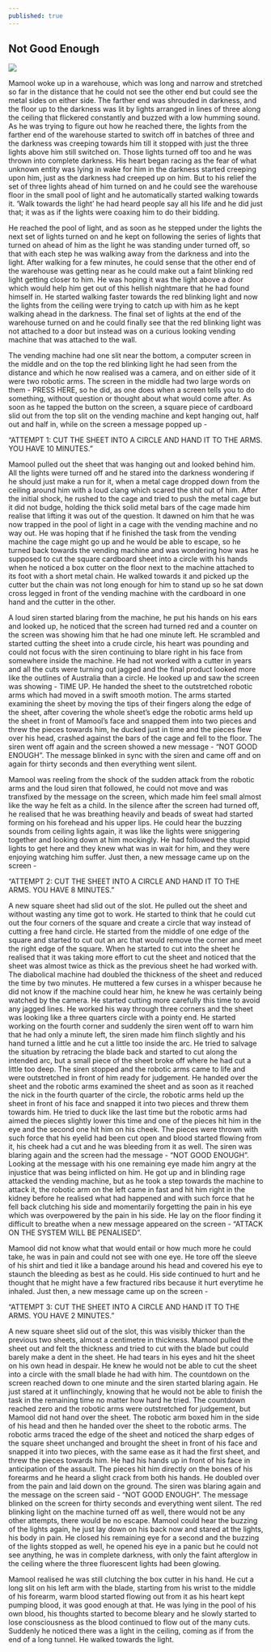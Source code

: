 ```yaml
---
published: true
---
```

## Not Good Enough
![]({{site.baseurl}}/https://github.com/AshutoshKhedkar/ashutoshkhedkar.github.io/blob/master/images/Not%20Good%20Enough.jpg)

Mamool woke up in a warehouse, which was long and narrow and stretched so far in the distance that he could not see the other end but could see the metal sides on either side. The farther end was shrouded in darkness, and the floor up to the darkness was lit by lights arranged in lines of three along the ceiling that flickered constantly and buzzed with a low humming sound. As he was trying to figure out how he reached there, the lights from the farther end of the warehouse started to switch off in batches of three and the darkness was creeping towards him till it stopped with just the three lights above him still switched on. Those lights turned off too and he was thrown into complete darkness. His heart began racing as the fear of what unknown entity was lying in wake for him in the darkness started creeping upon him, just as the darkness had creeped up on him. But to his relief the set of three lights ahead of him turned on and he could see the warehouse floor in the small pool of light and he automatically started walking towards it. ‘Walk towards the light’ he had heard people say all his life and he did just that; it was as if the lights were coaxing him to do their bidding. 

He reached the pool of light, and as soon as he stepped under the lights the next set of lights turned on and he kept on following the series of lights that turned on ahead of him as the light he was standing under turned off, so that with each step he was walking away from the darkness and into the light. After walking for a few minutes, he could sense that the other end of the warehouse was getting near as he could make out a faint blinking red light getting closer to him. He was hoping it was the light above a door which would help him get out of this hellish nightmare that he had found himself in. He started walking faster towards the red blinking light and now the lights from the ceiling were trying to catch up with him as he kept walking ahead in the darkness. The final set of lights at the end of the warehouse turned on and he could finally see that the red blinking light was not attached to a door but instead was on a curious looking vending machine that was attached to the wall. 

The vending machine had one slit near the bottom, a computer screen in the middle and on the top the red blinking light he had seen from the distance and which he now realised was a camera, and on either side of it were two robotic arms. The screen in the middle had two large words on them - PRESS HERE, so he did, as one does when a screen tells you to do something, without question or thought about what would come after. As soon as he tapped the button on the screen, a square piece of cardboard slid out from the top slit on the vending machine and kept hanging out, half out and half in, while on the screen a message popped up - 

“ATTEMPT 1: CUT THE SHEET INTO A CIRCLE AND HAND IT TO THE ARMS. 
YOU HAVE 10 MINUTES.” 

Mamool pulled out the sheet that was hanging out and looked behind him. All the lights were turned off and he stared into the darkness wondering if he should just make a run for it, when a metal cage dropped down from the ceiling around him with a loud clang which scared the shit out of him. After the initial shock, he rushed to the cage and tried to push the metal cage but it did not budge, holding the thick solid metal bars of the cage made him realise that lifting it was out of the question. It dawned on him that he was now trapped in the pool of light in a cage with the vending machine and no way out. He was hoping that if he finished the task from the vending machine the cage might go up and he would be able to escape, so he turned back towards the vending machine and was wondering how was he supposed to cut the square cardboard sheet into a circle with his hands when he noticed a box cutter on the floor next to the machine attached to its foot with a short metal chain. He walked towards it and picked up the cutter but the chain was not long enough for him to stand up so he sat down cross legged in front of the vending machine with the cardboard in one hand and the cutter in the other. 

A loud siren started blaring from the machine, he put his hands on his ears and looked up, he noticed that the screen had turned red and a counter on the screen was showing him that he had one minute left. He scrambled and started cutting the sheet into a crude circle, his heart was pounding and could not focus with the siren continuing to blare right in his face from somewhere inside the machine. He had not worked with a cutter in years and all the cuts were turning out jagged and the final product looked more like the outlines of Australia than a circle. He looked up and saw the screen was showing - TIME UP. He handed the sheet to the outstretched robotic arms which had moved in a swift smooth motion. The arms started examining the sheet by moving the tips of their fingers along the edge of the sheet, after covering the whole sheet’s edge the robotic arms held up the sheet in front of Mamool’s face and snapped them into two pieces and threw the pieces towards him, he ducked just in time and the pieces flew over his head, crashed against the bars of the cage and fell to the floor. The siren went off again and the screen showed a new message - “NOT GOOD ENOUGH”. The message blinked in sync with the siren and came off and on again for thirty seconds and then everything went silent. 

Mamool was reeling from the shock of the sudden attack from the robotic arms and the loud siren that followed, he could not move and was transfixed by the message on the screen, which made him feel small almost like the way he felt as a child. In the silence after the screen had turned off, he realised that he was breathing heavily and beads of sweat had started forming on his forehead and his upper lips. He could hear the buzzing sounds from ceiling lights again, it was like the lights were sniggering together and looking down at him mockingly. He had followed the stupid lights to get here and they knew what was in wait for him, and they were enjoying watching him suffer. Just then, a new message came up on the screen -

“ATTEMPT 2: CUT THE SHEET INTO A CIRCLE AND HAND IT TO THE ARMS. 
YOU HAVE 8 MINUTES.”

A new square sheet had slid out of the slot. He pulled out the sheet and without wasting any time got to work. He started to think that he could cut out the four corners of the square and create a circle that way instead of cutting a free hand circle. He started from the middle of one edge of the square and started to cut out an arc that would remove the corner and meet the right edge of the square. When he started to cut into the sheet he realised that it was taking more effort to cut the sheet and noticed that the sheet was almost twice as thick as the previous sheet he had worked with. The diabolical machine had doubled the thickness of the sheet and reduced the time by two minutes. He muttered a few curses in a whisper because he did not know if the machine could hear him, he knew he was certainly being watched by the camera. He started cutting more carefully this time to avoid any jagged lines. He worked his way through three corners and the sheet was looking like a three quarters circle with a pointy end. He started working on the fourth corner and suddenly the siren went off to warn him that he had only a minute left, the siren made him flinch slightly and his hand turned a little and he cut a little too inside the arc. He tried to salvage the situation by retracing the blade back and started to cut along the intended arc, but a small piece of the sheet broke off where he had cut a little too deep. The siren stopped and the robotic arms came to life and were outstretched in front of him ready for judgement. He handed over the sheet and the robotic arms examined the sheet and as soon as it reached the nick in the fourth quarter of the circle, the robotic arms held up the sheet in front of his face and snapped it into two pieces and threw them towards him. He tried to duck like the last time but the robotic arms had aimed the pieces slightly lower this time and one of the pieces hit him in the eye and the second one hit him on his cheek. The pieces were thrown with such force that his eyelid had been cut open and blood started flowing from it, his cheek had a cut and he was bleeding from it as well. The siren was blaring again and the screen had the message - “NOT GOOD ENOUGH”. Looking at the message with his one remaining eye made him angry at the injustice that was being inflicted on him. He got up and in blinding rage attacked the vending machine, but as he took a step towards the machine to attack it, the robotic arm on the left came in fast and hit him right in the kidney before he realised what had happened and with such force that he fell back clutching his side and momentarily forgetting the pain in his eye which was overpowered by the pain in his side. He lay on the floor finding it difficult to breathe when a new message appeared on the screen - “ATTACK ON THE SYSTEM WILL BE PENALISED”. 

Mamool did not know what that would entail or how much more he could take, he was in pain and could not see with one eye. He tore off the sleeve of his shirt and tied it like a bandage around his head and covered his eye to staunch the bleeding as best as he could. His side continued to hurt and he thought that he might have a few fractured ribs because it hurt everytime he inhaled. Just then, a new message came up on the screen -

“ATTEMPT 3: CUT THE SHEET INTO A CIRCLE AND HAND IT TO THE ARMS. 
YOU HAVE 2 MINUTES.”

A new square sheet slid out of the slot, this was visibly thicker than the previous two sheets, almost a centimetre in thickness. Mamool pulled the sheet out and felt the thickness and tried to cut with the blade but could barely make a dent in the sheet. He had tears in his eyes and hit the sheet on his own head in despair. He knew he would not be able to cut the sheet into a circle with the small blade he had with him. The countdown on the screen reached down to one minute and the siren started blaring again. He just stared at it unflinchingly, knowing that he would not be able to finish the task in the remaining time no matter how hard he tried. The countdown reached zero and the robotic arms were outstretched for judgement, but Mamool did not hand over the sheet. The robotic arm boxed him in the side of his head and then he handed over the sheet to the robotic arms. The robotic arms traced the edge of the sheet and noticed the sharp edges of the square sheet unchanged and brought the sheet in front of his face and snapped it into two pieces, with the same ease as it had the first sheet, and threw the pieces towards him. He had his hands up in front of his face in anticipation of the assault. The pieces hit him directly on the bones of his forearms and he heard a slight crack from both his hands. He doubled over from the pain and laid down on the ground. The siren was blaring again and the message on the screen said - “NOT GOOD ENOUGH”. The message blinked on the screen for thirty seconds and everything went silent. The red blinking light on the machine turned off as well, there would not be any other attempts, there would be no escape. Mamool could hear the buzzing of the lights again, he just lay down on his back now and stared at the lights, his body in pain. He closed his remaining eye for a second and the buzzing of the lights stopped as well, he opened his eye in a panic but he could not see anything, he was in complete darkness, with only the faint afterglow in the ceiling where the three fluorescent lights had been glowing. 

Mamool realised he was still clutching the box cutter in his hand. He cut a long slit on his left arm with the blade, starting from his wrist to the middle of his forearm, warm blood started flowing out from it as his heart kept pumping blood, it was good enough at that. He was lying in the pool of his own blood, his thoughts started to become bleary and he slowly started to lose consciousness as the blood continued to flow out of the many cuts. Suddenly he noticed there was a light in the ceiling, coming as if from the end of a long tunnel. He walked towards the light.
